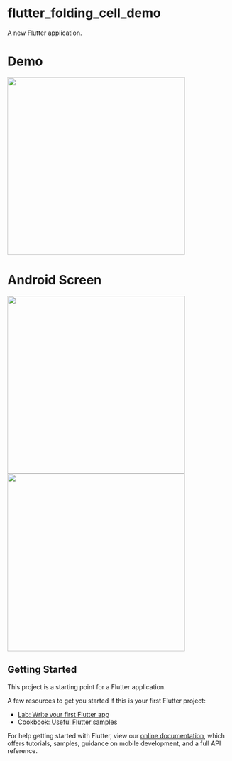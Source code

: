 # flutter_folding_cell_demo

A new Flutter application.

# Demo
<img src="https://user-images.githubusercontent.com/59611415/109307671-02456900-7867-11eb-82ca-4eb0344be62b.gif" height =400>

# Android Screen
<img height="400px" src="https://user-images.githubusercontent.com/59611415/109307868-489ac800-7867-11eb-984a-12db537fcba7.png"> <img height="400px" src="https://user-images.githubusercontent.com/59611415/109308060-88fa4600-7867-11eb-90c3-5f6fcd9a2ebc.png">



## Getting Started

This project is a starting point for a Flutter application.

A few resources to get you started if this is your first Flutter project:

- [Lab: Write your first Flutter app](https://flutter.dev/docs/get-started/codelab)
- [Cookbook: Useful Flutter samples](https://flutter.dev/docs/cookbook)

For help getting started with Flutter, view our
[online documentation](https://flutter.dev/docs), which offers tutorials,
samples, guidance on mobile development, and a full API reference.
